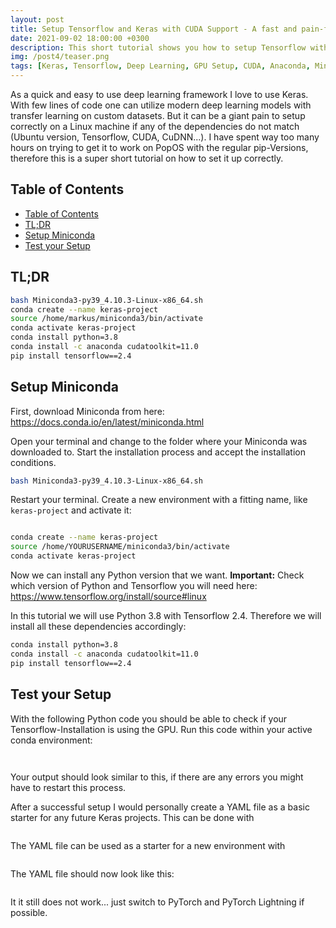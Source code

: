 ```yaml
---
layout: post
title: Setup Tensorflow and Keras with CUDA Support - A fast and pain-free approach with Miniconda
date: 2021-09-02 18:00:00 +0300
description: This short tutorial shows you how to setup Tensorflow with GPU support on Linux and Miniconda
img: /post4/teaser.png
tags: [Keras, Tensorflow, Deep Learning, GPU Setup, CUDA, Anaconda, Miniconda]
---
```


As a quick and easy to use deep learning framework I love to use Keras. With few lines of code one can utilize modern deep learning models with transfer learning on custom datasets. But it can be a giant pain to setup correctly on a Linux machine if any of the dependencies do not match (Ubuntu version, Tensorflow, CUDA, CuDNN...). I have spent way too many hours on trying to get it to work on PopOS with the regular pip-Versions, therefore this is a super short tutorial on how to set it up correctly.

## Table of Contents

- [Table of Contents](#table-of-contents)
- [TL;DR](#tldr)
- [Setup Miniconda](#setup-miniconda)
- [Test your Setup](#test-your-setup)

## TL;DR

```bash
bash Miniconda3-py39_4.10.3-Linux-x86_64.sh
conda create --name keras-project
source /home/markus/miniconda3/bin/activate
conda activate keras-project
conda install python=3.8
conda install -c anaconda cudatoolkit=11.0
pip install tensorflow==2.4
```

## Setup Miniconda

First, download Miniconda from here: https://docs.conda.io/en/latest/miniconda.html

Open your terminal and change to the folder where your Miniconda was downloaded to. Start the installation process and accept the installation conditions.

```bash
bash Miniconda3-py39_4.10.3-Linux-x86_64.sh
```

Restart your terminal. Create a new environment with a fitting name, like `keras-project` and activate it:

```bash

conda create --name keras-project
source /home/YOURUSERNAME/miniconda3/bin/activate
conda activate keras-project
```

Now we can install any Python version that we want. **Important:** Check which version of Python and Tensorflow you will need here: https://www.tensorflow.org/install/source#linux

In this tutorial we will use Python 3.8 with Tensorflow 2.4. Therefore we will install all these dependencies accordingly:

```bash
conda install python=3.8
conda install -c anaconda cudatoolkit=11.0
pip install tensorflow==2.4
```

## Test your Setup

With the following Python code you should be able to check if your Tensorflow-Installation is using the GPU. Run this code within your active conda environment:

```python

```

```python

```

Your output should look similar to this, if there are any errors you might have to restart this process.

After a successful setup I would personally create a YAML file as a basic starter for any future Keras projects. This can be done with

```bash

```

The YAML file can be used as a starter for a new environment with

```bash

```

The YAML file should now look like this:

```yaml

```

It it still does not work... just switch to PyTorch and PyTorch Lightning if possible.
